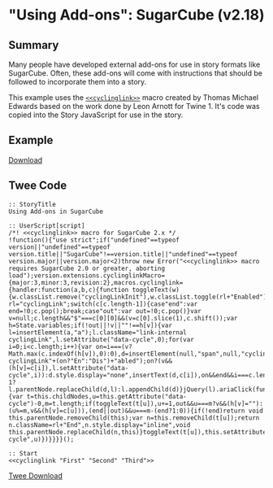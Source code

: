 # "Using Add-ons": SugarCube (v2.18)

## Summary

Many people have developed external add-ons for use in story formats like SugarCube. Often, these add-ons will come with instructions that should be followed to incorporate them into a story.

This example uses the [`<<cyclinglink>>`](https://www.motoslave.net/sugarcube/2/#downloads) macro created by Thomas Michael Edwards based on the work done by Leon Arnott for Twine 1. It's code was copied into the Story JavaScript for use in the story.

## Example

[Download](sugarcube_usingaddons_example.html)

## Twee Code

```twee
:: StoryTitle
Using Add-ons in SugarCube

:: UserScript[script]
/*! <<cyclinglink>> macro for SugarCube 2.x */
!function(){"use strict";if("undefined"==typeof version||"undefined"==typeof version.title||"SugarCube"!==version.title||"undefined"==typeof version.major||version.major<2)throw new Error("<<cyclinglink>> macro requires SugarCube 2.0 or greater, aborting load");version.extensions.cyclinglinkMacro={major:3,minor:3,revision:2},macros.cyclinglink={handler:function(a,b,c){function toggleText(w){w.classList.remove("cyclingLinkInit"),w.classList.toggle(rl+"Enabled"),w.classList.toggle(rl+"Disabled"),w.style.display="none"===w.style.display?"inline":"none"}var rl="cyclingLink";switch(c[c.length-1]){case"end":var end=!0;c.pop();break;case"out":var out=!0;c.pop()}var v=null;c.length&&"$"===c[0][0]&&(v=c[0].slice(1),c.shift());var h=State.variables;if(!out||!v||""!==h[v]){var l=insertElement(a,"a");l.className="link-internal cyclingLink",l.setAttribute("data-cycle",0);for(var i=0;i<c.length;i++){var on=i===(v?Math.max(c.indexOf(h[v]),0):0),d=insertElement(null,"span",null,"cyclingLinkInit cyclingLink"+(on?"En":"Dis")+"abled");on?(v&&(h[v]=c[i]),l.setAttribute("data-cycle",i)):d.style.display="none",insertText(d,c[i]),on&&end&&i===c.length-1?l.parentNode.replaceChild(d,l):l.appendChild(d)}jQuery(l).ariaClick(function(){var t=this.childNodes,u=this.getAttribute("data-cycle")-0,m=t.length;if(toggleText(t[u]),u+=1,out&&u===m?v&&(h[v]=""):(u%=m,v&&(h[v]=c[u])),(end||out)&&u===m-(end?1:0)){if(!end)return void this.parentNode.removeChild(this);var n=this.removeChild(t[u]);return n.className=rl+"End",n.style.display="inline",void this.parentNode.replaceChild(n,this)}toggleText(t[u]),this.setAttribute("data-cycle",u)})}}}}();

:: Start
<<cyclinglink "First" "Second" "Third">>

```

[Twee Download](sugarcube_usingaddons_twee.txt)
